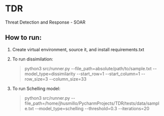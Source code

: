 # TDR
Threat Detection and Response - SOAR


## How to run:

1. Create virtual environment, source it, and install requirements.txt
2. To run dissimilation:
   >python3 src/runner.py --file_path=absolute/path/to/sample.txt 
   --model_type=dissimilarity --start_row=1 --start_column=1 --row_size=3 --column_size=33
   
3. To run Schelling model:
    >python3 src/runner.py --file_path=/home/jhusmillo/PycharmProjects/TDR/tests/data/sample.txt --model_type=schelling --threshold=0.3 --iterations=20
   > 
